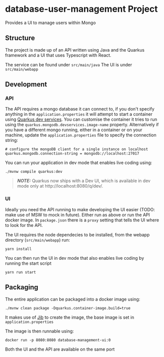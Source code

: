 # database-user-management Project

Provides a UI to manage users within Mongo

## Structure

The project is made up of an API written using Java and the Quarkus framework and a UI that uses Typescript with React.

The service can be found under `src/main/java`
The UI is under `src/main/webapp`

## Development

### API

The API requires a mongo database it can connect to, if you don't specify anything in the `application.properties` it will attempt to start a container using [Quarkus dev services](https://quarkus.io/guides/dev-services). You can customise the container it tries to run using the `quarkus.mongodb.devservices.image-name` property.
Alternatively if you have a different mongo running, either in a container or on your machine, update the `application.properties` file to specify the connection string:

```
# configure the mongoDB client for a single instance on localhost
quarkus.mongodb.connection-string = mongodb://localhost:27017
```

You can run your application in dev mode that enables live coding using:

```shell script
./mvnw compile quarkus:dev
```

> **_NOTE:_** Quarkus now ships with a Dev UI, which is available in dev mode only at http://localhost:8080/q/dev/.

### UI

Ideally you need the API running to make developing the UI easier (TODO: make use of MSW to mock in future). Either run as above or run the API docker image. In `package.json` there is a `proxy` setting that tells the UI where to look for the API.

The UI requires the node dependecies to be installed, from the webapp directory (`src/main/webapp`) run:

```shell script
yarn install
```

You can then run the UI in dev mode that also enables live coding by running the start script

```shell script
yarn run start
```

## Packaging

The entire application can be packaged into a docker image using:

```shell script
./mvnw clean package -Dquarkus.container-image.build=true
```

It makes use of [Jib](https://github.com/GoogleContainerTools/jib) to create the image, the base image is set in `application.properties`

The image is then runnable using:

```shell script
docker run -p 8080:8080 database-management-ui:0
```

Both the UI and the API are available on the same port
